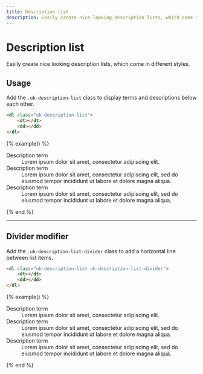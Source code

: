 ```yaml
---
title: Description list
description: Easily create nice looking description lists, which come in different styles.
---
```


# Description list

<p class="uk-text-lead">Easily create nice looking description lists, which come in different styles.</p>

## Usage

Add the `.uk-description-list` class to display terms and descriptions below each other.

```html
<dl class="uk-description-list">
    <dt></dt>
    <dd></dd>
</dl>
```

{% example() %}
<dl class="uk-description-list">
    <dt>Description term</dt>
    <dd>Lorem ipsum dolor sit amet, consectetur adipiscing elit.</dd>
    <dt>Description term</dt>
    <dd>Lorem ipsum dolor sit amet, consectetur adipiscing elit, sed do eiusmod tempor incididunt ut labore et dolore magna aliqua.</dd>
    <dt>Description term</dt>
    <dd>Lorem ipsum dolor sit amet, consectetur adipiscing elit, sed do eiusmod tempor incididunt ut labore et dolore magna aliqua.</dd>
</dl>
{% end %}

***

## Divider modifier

Add the `.uk-description-list-divider` class to add a horizontal line between list items.

```html
<dl class="uk-description-list uk-description-list-divider">
    <dt></dt>
    <dd></dd>
</dl>
```

{% example() %}
<dl class="uk-description-list uk-description-list-divider">
    <dt>Description term</dt>
    <dd>Lorem ipsum dolor sit amet, consectetur adipiscing elit.</dd>
    <dt>Description term</dt>
    <dd>Lorem ipsum dolor sit amet, consectetur adipiscing elit, sed do eiusmod tempor incididunt ut labore et dolore magna aliqua.</dd>
    <dt>Description term</dt>
    <dd>Lorem ipsum dolor sit amet, consectetur adipiscing elit, sed do eiusmod tempor incididunt ut labore et dolore magna aliqua.</dd>
</dl>
{% end %}
